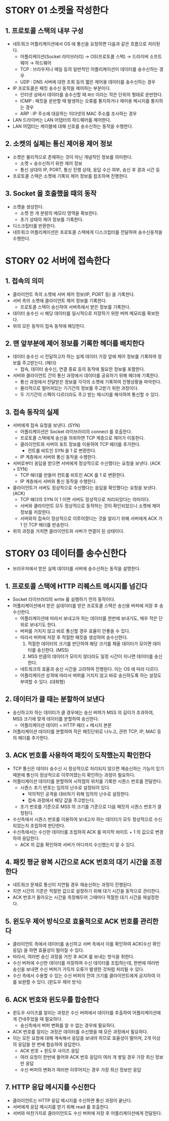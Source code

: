 # STORY 01 소켓을 작성한다

## 1. 프로토콜 스택의 내부 구성

- 네트워크 어플리케이션에서 OS 에 통신을 요청하면 다음과 같은 흐름으로 처리된다.
    - 어플리케이션(Socket 라이브러리) → OS(프로토콜 스택) → 드라이버 소프트웨어 → 하드웨어
    - TCP : 브라우저나 메일 등의 일반적인 어플리케이션이 데이터를 송수신하는 경우
    - UDP : DNS 서버에 대한 조회 등의 짧은 제어용 데이터를 송수신하는 경우
- IP 프로토콜은 패킷 송수신 동작을 제어하는 부분이다.
    - 인터넷 상에서 데이터를 송수신할 때 `패킷` 이라는 작은 단위의 형태로 운반한다.
    - ICMP : 패킷을 운반할 때 발생하는 오류를 통지하거나 제어용 메시지를 통지하는 경우
    - ARP : IP 주소에 대응하는 이더넷의 MAC 주소를 조사하는 경우
- LAN 드라이버는 LAN 어댑터의 하드웨어를 제어한다.
- LAN 어댑터는 케이블에 대해 신호를 송수신하는 동작을 수행한다.

## 2. 소켓의 실체는 통신 제어용 제어 정보

- 소켓은 물리적으로 존재하는 것이 아닌 개념적인 정보를 의미한다.
    - 소켓 = 송수신하기 위한 제어 정보
    - 통신 상대의 IP, PORT, 통신 진행 상태, 응답 수신 여부, 송신 후 경과 시간 등
- 프로토콜 스택은 소켓에 기록되 제어 정보를 참조하며 진행한다.

## 3. Socket 을 호출했을 때의 동작

- 소켓을 생성한다.
    - 소켓 한 개 분량의 메모리 영역을 확보한다.
    - 초기 상태의 제어 정보를 기록한다.
- 디스크립터를 반환한다.
- 네트워크 어플리케이션은 프로토콜 스택에게 디스크립터를 전달하여 송수신동작을 수행한다.

# STORY 02 서버에 접속한다

## 1. 접속의 의미

- 클라이언트 측의 소켓에 서버 제어 정보(IP, PORT 등) 을 기록한다.
- 서버 측의 소켓에 클라이언트 제어 정보를 기록한다.
    - 프로토콜 스택이 송신하여 서버측에서 받은 정보를 기록한다.
- 데이터 송수신 시 해당 데이터를 일시적으로 저장하기 위한 버퍼 메모리를 확보한다.
- 위의 모든 동작이 접속 동작에 해당한다.

## 2. 맨 앞부분에 제어 정보를 기록한 헤더를 배치한다

- 데이터 송수신 시 전달하고자 하는 실제 데이터 가장 앞에 제어 정보를 기록하여 정보를 주고받는다. (헤더)
    - 접속, 데이터 송수신, 연결 종료 등의 동작에 필요한 정보를 포함한다.
- 서버와 클라이언트 간의 통신 과정에서 데이터를 공유하기 위해 헤더에 기록한다.
    - 통신 과정에서 전달받은 정보를 각각의 소켓에 기록하여 진행상황을 파악한다.
    - 물리적으로 떨어져있는 기기간의 정보를 주고받기 위한 과정이다.
    - 두 기기간의 스펙이 다르더라도 주고 받는 메시지를 해석하여 통신할 수 있다.

## 3. 접속 동작의 실제

- 서버에게 접속 요청을 보낸다. (SYN)
    - 어플리케이션은 Socket 라이브러리의 connect 를 호출한다.
    - 프로토콜 스택에게 송신을 의뢰하면 TCP 계층으로 제어가 이동한다.
    - 클라이언트와 서버의 포트 정보를 이용하여 TCP 헤더를 추가한다.
        - 컨트롤 비트인 SYN 을 1 로 변환한다.
    - IP 계층에서 서버와 통신 동작을 수행한다.
- 서버로부터 응답을 받으면 서버에게 정상적으로 수신했다는 요청을 보낸다. (ACK + SYN)
    - TCP 헤더를 만들어 컨트롤 비트인 ACK 를 1 로 변환한다.
    - IP 계층에서 서버와 통신 동작을 수행한다.
- 클라이언트가 서버도 정상적으로 수신했다는 응답을 확인했다는 요청을 보낸다. (ACK)
    - TCP 헤더의 SYN 이 1 이면 서버도 정상적으로 처리되었다는 의미이다.
    - 서버와 클라이언트 모두 정상적으로 동작하는 것이 확인되었으니 소켓에 제어 정보를 저장한다.
    - 서버와의 접속이 정상적으로 이루어졌다는 것을 알리기 위해 서버에게 ACK 가 1 인 TCP 헤더를 반송한다.
- 위의 과정을 거치면 클라이언트와 서버가 연결이 된 상태이다.

# STORY 03 데이터를 송수신한다

- 브라우저에서 받은 실제 데이터를 서버에 송수신하는 동작을 설명한다.

## 1. 프로토콜 스택에 HTTP 리퀘스트 메시지를 넘긴다

- Socket 라이브러리의 write 를 실행하기 전의 동작이다.
- 어플리케이션에서 받은 실데이터를 받은 프로토콜 스택은 송신용 버퍼에 저장 후 송수신한다.
    - 어플리케이션에 따라서 보내고자 하는 데이터를 한번에 보내기도, 매우 작은 단위로 보내기도 한다.
    - 버퍼를 거치지 않고 바로 통신할 경우 효율이 안좋을 수 있다.
    - 따라서 버퍼에 저장 후 적절한 패킷을 생성하여 송수신한다.
        1. 적절한 데이터의 크기를 판단하여 해당 크기를 채울 데이터가 모이면 데이터를 송신한다. (MSS)
        2. MSS 만큼의 데이터가 모이지 않더라도 일정 시간이 지나면 데이터를 송신한다.
    - 네트워크의 효율과 송신 시간을 고려하여 진행된다. 이는 OS 에 따라 다르다.
    - 어플리케이션 성격에 따라서 버퍼를 거치지 않고 바로 송신하도록 하는 설정도 부여할 수 있다. (대화형)

## 2. 데이터가 클 때는 분할하여 보낸다

- 송신하고자 하는 데이터가 클 경우에는 송신 버퍼가 MSS 의 길이가 초과하여, MSS 크기에 맞게 데이터를 분할하여 송신한다.
    - 어플리케이션 데이터 = HTTP 헤더 + 메시지 본문
- 어플리케이션 데이터를 분할하여 작은 패킷단위로 나누고, 관련 TCP, IP, MAC 등의 헤더를 추가한다.

## 3. ACK 번호를 사용하여 패킷이 도착했는지 확인한다

- TCP 통신은 데이터 송수신 시 정상적으로 처리되지 않으면 재송신하는 기능이 있기 때문에 통신이 정상적으로 이루어졌는지 확인하는 과정이 필요하다.
- 어플리케이션 데이터를 분할하여 시작점의 위치를 기록한 시퀀스 번호를 전달한다.
    - 시퀀스 초기 번호는 임의의 난수로 설정되어 있다.
        - 악의적인 공격을 대비하기 위해 임의의 난수로 설정한다.
        - 접속 과정에서 해당 값을 주고받는다.
    - 초기 번호를 기준으로 MSS 의 크기를 기준으로 다음 패킷의 시퀀스 번호가 결정된다.
- 수신측에서 시퀀스 번호를 이용하여 보내고자 하는 데이터가 모두 정상적으로 수신되었는지 조립하여 판단한다.
- 수신측에서는 수신한 데이터를 조립하여 ACK 를 마지막 바이트 + 1 의 값으로 변경하여 응답한다.
    - ACK 의 값을 확인하여 서버가 어디까지 수신했는지 알 수 있다.

## 4. 패킷 평균 왕복 시간으로 ACK 번호의 대기 시간을 조정한다

- 네트워크 문제로 통신이 지연될 경우 재송신하는 과정이 진행된다.
- 지연 시간의 기준은 적절한 값으로 설정하기 위해 대기 시간을 동적으로 관리한다.
- ACK 번호가 돌아오는 시간을 측정해두어 그때마다 적절한 대기 시간을 재설정한다.

## 5. 윈도우 제어 방식으로 효율적으로 ACK 번호를 관리한다

- 클라이언트 측에서 데이터를 송신하고 서버 측에서 이를 확인하여 ACK(수신 확인 응답) 을 하면 효율성이 떨어질 수 있다.
- 따라서, 여러번 송신 과정을 거친 후 ACK 를 보내는 방식을 취한다.
- 수신 버퍼에 수신한 데이터를 저장하여 수신 데이터를 조립하는데, 한번에 여러번 송신을 보내면 수신 버퍼가 가득차 오류가 발생한 것처럼 처리될 수 있다.
- 수신 측에서 수용할 수 있는 수신 버퍼의 잔여 크기를 클라이언트에게 공지하여 이를 보완할 수 있다. (윈도우 제어 방식)

## 6. ACK 번호와 윈도우를 합승한다

- 윈도우 사이즈를 알리는 과정은 수신 버퍼에서 데이터를 추출하여 어플리케이션에게 건네주었을 때 필요하다.
    - 송신측에서 버퍼 변화를 알 수 없는 경우에 필요하다.
- ACK 번호를 알리는 과정은 데이터를 수신했을 때 모든 과정에서 필요하다.
- 이는 모든 요청에 대해 계속해서 응답을 보내야 하므로 효율성이 떨어져, 2개 이상의 응답을 한 번에 합승하여 응답한다.
    - ACK 번호 + 윈도우 사이즈 응답
    - 여러 요청이 한번에 들어와 ACK 번호 응답이 여러 개 쌓일 경우 가장 최신 정보만 응답
    - 수신 버퍼의 변화가 여러번 이루어지는 경우 가장 최신 정보만 응답

## 7. HTTP 응답 메시지를 수신한다

- 클라이언트는 HTTP 응답 메시지를 수신하면 통신 과정이 끝난다.
- 서버에게 응답 메시지를 받기 위해 read 를 호출한다.
- 서버와 마찬가지로 클라이언트도 수신 버퍼에 저장 후 어플리케이션에게 전달된다.

